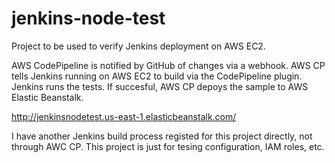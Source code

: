 # jenkins-node-test
Project to be used to verify Jenkins deployment on AWS EC2.

AWS CodePipeline is notified by GitHub of changes via a webhook.
AWS CP tells Jenkins running on AWS EC2 to build via the CodePipeline plugin.
Jenkins runs the tests.
If succesful, AWS CP depoys the sample to AWS Elastic Beanstalk.

http://jenkinsnodetest.us-east-1.elasticbeanstalk.com/


I have another Jenkins build process registed for this project directly, not through AWC CP. 
This project is just for tesing configuration, IAM roles, etc.


